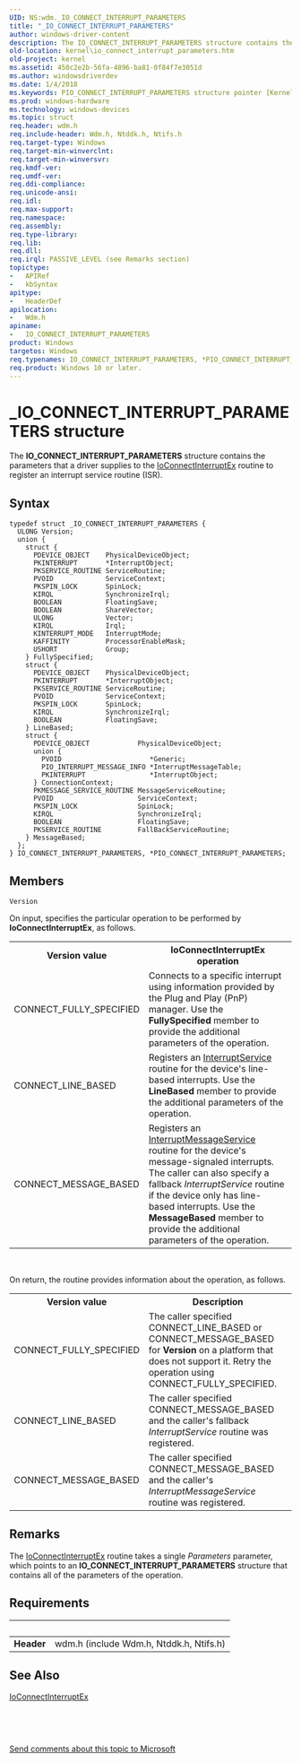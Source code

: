 ```yaml
---
UID: NS:wdm._IO_CONNECT_INTERRUPT_PARAMETERS
title: "_IO_CONNECT_INTERRUPT_PARAMETERS"
author: windows-driver-content
description: The IO_CONNECT_INTERRUPT_PARAMETERS structure contains the parameters that a driver supplies to the IoConnectInterruptEx routine to register an interrupt service routine (ISR).
old-location: kernel\io_connect_interrupt_parameters.htm
old-project: kernel
ms.assetid: 450c2e2b-56fa-4896-ba81-0f84f7e3051d
ms.author: windowsdriverdev
ms.date: 1/4/2018
ms.keywords: PIO_CONNECT_INTERRUPT_PARAMETERS structure pointer [Kernel-Mode Driver Architecture], kstruct_b_c3854cf4-b084-42f4-9f3b-92a96fc741c1.xml, IO_CONNECT_INTERRUPT_PARAMETERS structure [Kernel-Mode Driver Architecture], PIO_CONNECT_INTERRUPT_PARAMETERS, *PIO_CONNECT_INTERRUPT_PARAMETERS, wdm/IO_CONNECT_INTERRUPT_PARAMETERS, kernel.io_connect_interrupt_parameters, IO_CONNECT_INTERRUPT_PARAMETERS, wdm/PIO_CONNECT_INTERRUPT_PARAMETERS, _IO_CONNECT_INTERRUPT_PARAMETERS
ms.prod: windows-hardware
ms.technology: windows-devices
ms.topic: struct
req.header: wdm.h
req.include-header: Wdm.h, Ntddk.h, Ntifs.h
req.target-type: Windows
req.target-min-winverclnt: 
req.target-min-winversvr: 
req.kmdf-ver: 
req.umdf-ver: 
req.ddi-compliance: 
req.unicode-ansi: 
req.idl: 
req.max-support: 
req.namespace: 
req.assembly: 
req.type-library: 
req.lib: 
req.dll: 
req.irql: PASSIVE_LEVEL (see Remarks section)
topictype:
-	APIRef
-	kbSyntax
apitype:
-	HeaderDef
apilocation:
-	Wdm.h
apiname:
-	IO_CONNECT_INTERRUPT_PARAMETERS
product: Windows
targetos: Windows
req.typenames: IO_CONNECT_INTERRUPT_PARAMETERS, *PIO_CONNECT_INTERRUPT_PARAMETERS
req.product: Windows 10 or later.
---
```


# _IO_CONNECT_INTERRUPT_PARAMETERS structure
The <b>IO_CONNECT_INTERRUPT_PARAMETERS</b> structure contains the parameters that a driver supplies to the <a href="..\wdm\nf-wdm-ioconnectinterruptex.md">IoConnectInterruptEx</a> routine to register an interrupt service routine (ISR).

## Syntax
````
typedef struct _IO_CONNECT_INTERRUPT_PARAMETERS {
  ULONG Version;
  union {
    struct {
      PDEVICE_OBJECT    PhysicalDeviceObject;
      PKINTERRUPT       *InterruptObject;
      PKSERVICE_ROUTINE ServiceRoutine;
      PVOID             ServiceContext;
      PKSPIN_LOCK       SpinLock;
      KIRQL             SynchronizeIrql;
      BOOLEAN           FloatingSave;
      BOOLEAN           ShareVector;
      ULONG             Vector;
      KIRQL             Irql;
      KINTERRUPT_MODE   InterruptMode;
      KAFFINITY         ProcessorEnableMask;
      USHORT            Group;
    } FullySpecified;
    struct {
      PDEVICE_OBJECT    PhysicalDeviceObject;
      PKINTERRUPT       *InterruptObject;
      PKSERVICE_ROUTINE ServiceRoutine;
      PVOID             ServiceContext;
      PKSPIN_LOCK       SpinLock;
      KIRQL             SynchronizeIrql;
      BOOLEAN           FloatingSave;
    } LineBased;
    struct {
      PDEVICE_OBJECT            PhysicalDeviceObject;
      union {
        PVOID                      *Generic;
        PIO_INTERRUPT_MESSAGE_INFO *InterruptMessageTable;
        PKINTERRUPT                *InterruptObject;
      } ConnectionContext;
      PKMESSAGE_SERVICE_ROUTINE MessageServiceRoutine;
      PVOID                     ServiceContext;
      PKSPIN_LOCK               SpinLock;
      KIRQL                     SynchronizeIrql;
      BOOLEAN                   FloatingSave;
      PKSERVICE_ROUTINE         FallBackServiceRoutine;
    } MessageBased;
  };
} IO_CONNECT_INTERRUPT_PARAMETERS, *PIO_CONNECT_INTERRUPT_PARAMETERS;
````

## Members


`Version`

On input, specifies the particular operation to be performed by <b>IoConnectInterruptEx</b>, as follows.

<table>
<tr>
<th>Version value</th>
<th>IoConnectInterruptEx operation</th>
</tr>
<tr>
<td>
CONNECT_FULLY_SPECIFIED

</td>
<td>
Connects to a specific interrupt using information provided by the Plug and Play (PnP) manager. Use the <b>FullySpecified</b> member to provide the additional parameters of the operation.

</td>
</tr>
<tr>
<td>
CONNECT_LINE_BASED

</td>
<td>
Registers an <a href="https://msdn.microsoft.com/library/windows/hardware/ff547958">InterruptService</a> routine for the device's line-based interrupts. Use the <b>LineBased</b> member to provide the additional parameters of the operation.

</td>
</tr>
<tr>
<td>
CONNECT_MESSAGE_BASED

</td>
<td>
Registers an <a href="https://msdn.microsoft.com/library/windows/hardware/ff547940">InterruptMessageService</a> routine for the device's message-signaled interrupts. The caller can also specify a fallback <i>InterruptService</i> routine if the device only has line-based interrupts. Use the <b>MessageBased</b> member to provide the additional parameters of the operation.

</td>
</tr>
</table>
 

On return, the routine provides information about the operation, as follows.

<table>
<tr>
<th>Version value</th>
<th>Description</th>
</tr>
<tr>
<td>
CONNECT_FULLY_SPECIFIED

</td>
<td>
The caller specified CONNECT_LINE_BASED or CONNECT_MESSAGE_BASED for <b>Version</b> on a platform that does not support it. Retry the operation using CONNECT_FULLY_SPECIFIED.

</td>
</tr>
<tr>
<td>
CONNECT_LINE_BASED

</td>
<td>
The caller specified CONNECT_MESSAGE_BASED and the caller's fallback <i>InterruptService</i> routine was registered.

</td>
</tr>
<tr>
<td>
CONNECT_MESSAGE_BASED

</td>
<td>
The caller specified CONNECT_MESSAGE_BASED and the caller's <i>InterruptMessageService</i> routine was registered.

</td>
</tr>
</table>

## Remarks
The <a href="..\wdm\nf-wdm-ioconnectinterruptex.md">IoConnectInterruptEx</a> routine takes a single <i>Parameters</i> parameter, which points to an <b>IO_CONNECT_INTERRUPT_PARAMETERS</b> structure that contains all of the parameters of the operation.

## Requirements
| &nbsp; | &nbsp; |
| ---- |:---- |
| **Header** | wdm.h (include Wdm.h, Ntddk.h, Ntifs.h) |

## See Also

<a href="..\wdm\nf-wdm-ioconnectinterruptex.md">IoConnectInterruptEx</a>



 

 

<a href="mailto:wsddocfb@microsoft.com?subject=Documentation%20feedback [kernel\kernel]:%20IO_CONNECT_INTERRUPT_PARAMETERS structure%20 RELEASE:%20(1/4/2018)&amp;body=%0A%0APRIVACY STATEMENT%0A%0AWe use your feedback to improve the documentation. We don't use your email address for any other purpose, and we'll remove your email address from our system after the issue that you're reporting is fixed. While we're working to fix this issue, we might send you an email message to ask for more info. Later, we might also send you an email message to let you know that we've addressed your feedback.%0A%0AFor more info about Microsoft's privacy policy, see http://privacy.microsoft.com/en-us/default.aspx." title="Send comments about this topic to Microsoft">Send comments about this topic to Microsoft</a>